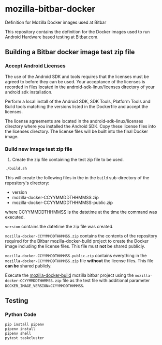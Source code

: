 # mozilla-bitbar-docker
Definition for Mozilla Docker images used at Bitbar

This repository contains the definition for the Docker images used to
run Android Hardware based testing at Bitbar.com.

## Building a Bitbar docker image test zip file

### Accept Android Licenses

The use of the Android SDK and tools requires that the licenses must
be agreed to before they can be used. Your acceptance of the licenses
is recorded in files located in the android-sdk-linux/licenses
directory of your android sdk installation.

Perform a local install of the Android SDK, SDK Tools, Platform Tools
and Build tools matching the versions listed in the Dockerfile and
accept the licenses.

The license agreements are located in the android-sdk-linux/licenses
directory where you installed the Android SDK. Copy these license
files into the licenses directory. The license files will be built
into the final Docker image.

### Build new image test zip file

1. Create the zip file containing the test zip file to be used.

``` bash
./build.sh

```

This will create the following files in the in the `build`
sub-directory of the repository's directory:

* version
* mozilla-docker-CCYYMMDDTHHMMSS.zip
* mozilla-docker-CCYYMMDDTHHMMSS-public.zip

where CCYYMMDDTHHMMSS is the datetime at the time the command was
executed.

`version` contains the datetime the zip file was created.

`mozilla-docker-CCYYMMDDTHHMMSS.zip` contains the contents of the
repository required for the Bitbar mozilla-docker-build project to
create the Docker image including the license files. This file must
**not** be shared publicly.

`mozilla-docker-CCYYMMDDTHHMMSS-public.zip` contains everything in the
`mozilla-docker-CCYYMMDDTHHMMSS.zip` file **without** the license
files. This file **can be** shared publicly.

Execute the [mozilla-docker-build](https://mozilla.testdroid.com/#testing/projects/208991) mozilla bitbar project using the
`mozilla-docker-CCYYMMDDTHHMMSS.zip` file as the test file with
additional parameter `DOCKER_IMAGE_VERSION=CCYYMMDDTHHMMSS`.

## Testing

### Python Code

```bash
pip install pipenv
pipenv install
pipenv shell
pytest taskcluster
```